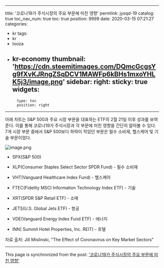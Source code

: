 
---
title: '코로나19가 주식시장의 주요 부문에 미친 영향'
permlink: jysqd-19
catalog: true
toc_nav_num: true
toc: true
position: 9999
date: 2020-03-15 07:21:27
categories:
- kr
tags:
- kr
- tooza
- kr-economy
thumbnail: 'https://cdn.steemitimages.com/DQmcGcgsYg9fXvKJRngZSqDCV1MAWFp6kBHs1mxoYHLK5j3/image.png'
sidebar:
    right:
        sticky: true
widgets:
    -
        type: toc
        position: right
---


아래 차트는 S&P 500과 주요 시장 부문을 대표하는 ETF의 2월 21일 이후 성과를 보여준다. 이를 통해 코로나19가 주식시장과 각 부문에 미친 영향을 간단히 알아볼 수 있다. 7개 시장 부문 중에서 S&P 500보다 하락이 작았던 부문은 필수 소비재, 헬스케어 및 기술 부문이었다.


![image.png](https://cdn.steemitimages.com/DQmcGcgsYg9fXvKJRngZSqDCV1MAWFp6kBHs1mxoYHLK5j3/image.png)



- SPX(S&P 500)

- XLP(Consumer Staples Select Sector SPDR Fund) - 필수 소비재

- VHT(Vanguard Healthcare Index Fund) - 헬스케어

- FTEC(Fidelity MSCI Information Technology Index ETF) - 기술

- XRT(SPDR S&P Retail ETF) - 소매

- JETS(U.S. Global Jets ETF) - 항공

- VDE(Vanguard Energy Index Fund ETF) - 에너지

- INN( Summit Hotel Properties, Inc. REIT) - 호텔


자료 출처: Jill Mislinski, "The Effect of Coronavirus on Key Market Sectors"

- - -

This page is synchronized from the post: ['코로나19가 주식시장의 주요 부문에 미친 영향'](https://steemit.com/@pius.pius/jysqd-19)
